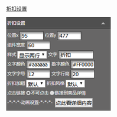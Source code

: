 [折扣设置](/wang-dian-xiu-zu-jian-shuo-ming/shang-pin-lie-biao/zhe-kou-she-zhi.md)

![](/assets/m0po3rt.png)

